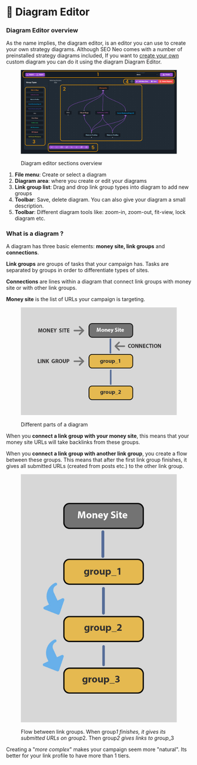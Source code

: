 # 🔵 Diagram Editor

### Diagram Editor overview

As the name implies, the diagram editor, is an editor you can use to create your own strategy diagrams. Although SEO Neo comes with a number of preinstalled strategy diagrams included, If you want to [create your own](creating-a-custom-diagram.md) custom diagram you can do it using the diagram Diagram Editor.

<figure><img src="../../.gitbook/assets/diagram editor overview.jpg" alt=""><figcaption><p>Diagram editor sections overview</p></figcaption></figure>

1. **File menu**: Create or select a diagram
2. **Diagram area**: where you create or edit your diagrams
3. **Link group list**:  Drag and drop link group types into diagram to add new groups
4. **Toolbar**: Save, delete diagram. You can also give your diagram a small description.
5. **Toolbar**: Different diagram tools like: zoom-in, zoom-out, fit-view, lock diagram etc.

### What is a diagram ?

A diagram has three basic elements: **money site, link groups** and **connections**.

**Link groups** are groups of tasks that your campaign has. Tasks are separated by groups in order to differentiate types of sites.

**Connections** are lines within a diagram that connect link groups with money site or with other link groups.

**Money site** is the list of URLs your campaign is targeting.

<figure><img src="../../.gitbook/assets/diagram_parts.jpg" alt=""><figcaption><p>Different parts of a diagram</p></figcaption></figure>

When you **connect a link group with your money site**, this means that your money site URLs will take backlinks from these groups.

When you **connect a link group with another link group**, you create a flow between these groups. This means that after the first link group finishes, it gives all submitted URLs (created from posts etc.) to the other link group.

<figure><img src="../../.gitbook/assets/diagram_flow.jpg" alt=""><figcaption><p>Flow between link groups. When group<em>1 finishes, it gives its submitted URLs on group</em>2. Then group<em>2 gives links to group</em>_3</p></figcaption></figure>

Creating a "_more complex_" makes your campaign seem more "natural". Its better for your link profile to have more than 1 tiers.
